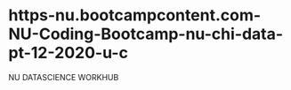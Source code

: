 # https-nu.bootcampcontent.com-NU-Coding-Bootcamp-nu-chi-data-pt-12-2020-u-c
NU DATASCIENCE WORKHUB
